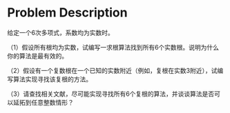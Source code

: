 # Problem Description

给定一个6次多项式，系数均为实数时。

（1）假设所有根均为实数，试编写一求根算法找到所有6个实数根。说明为什么你的算法是最有效的。

（2）假设有一个复数根在一个已知的实数附近（例如，复根在实数3附近），试编写算法实现寻找该复根的方法。

（3）请查找相关文献，尽可能实现寻找所有6个复根的算法，并谈谈算法是否可以延拓到任意整数情形？

